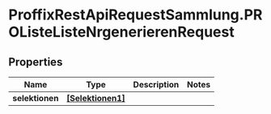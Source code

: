 # ProffixRestApiRequestSammlung.PROListeListeNrgenerierenRequest

## Properties
Name | Type | Description | Notes
------------ | ------------- | ------------- | -------------
**selektionen** | [**[Selektionen1]**](Selektionen1.md) |  | 


